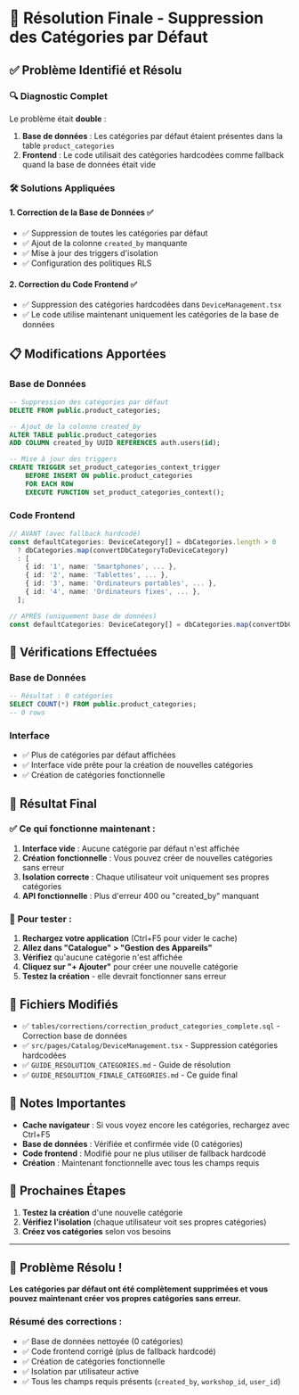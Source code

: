 # 🎉 Résolution Finale - Suppression des Catégories par Défaut

## ✅ Problème Identifié et Résolu

### 🔍 **Diagnostic Complet**

Le problème était **double** :

1. **Base de données** : Les catégories par défaut étaient présentes dans la table `product_categories`
2. **Frontend** : Le code utilisait des catégories hardcodées comme fallback quand la base de données était vide

### 🛠️ **Solutions Appliquées**

#### 1. **Correction de la Base de Données** ✅
- ✅ Suppression de toutes les catégories par défaut
- ✅ Ajout de la colonne `created_by` manquante
- ✅ Mise à jour des triggers d'isolation
- ✅ Configuration des politiques RLS

#### 2. **Correction du Code Frontend** ✅
- ✅ Suppression des catégories hardcodées dans `DeviceManagement.tsx`
- ✅ Le code utilise maintenant uniquement les catégories de la base de données

## 📋 **Modifications Apportées**

### Base de Données
```sql
-- Suppression des catégories par défaut
DELETE FROM public.product_categories;

-- Ajout de la colonne created_by
ALTER TABLE public.product_categories 
ADD COLUMN created_by UUID REFERENCES auth.users(id);

-- Mise à jour des triggers
CREATE TRIGGER set_product_categories_context_trigger
    BEFORE INSERT ON public.product_categories
    FOR EACH ROW
    EXECUTE FUNCTION set_product_categories_context();
```

### Code Frontend
```typescript
// AVANT (avec fallback hardcodé)
const defaultCategories: DeviceCategory[] = dbCategories.length > 0 
  ? dbCategories.map(convertDbCategoryToDeviceCategory)
  : [
    { id: '1', name: 'Smartphones', ... },
    { id: '2', name: 'Tablettes', ... },
    { id: '3', name: 'Ordinateurs portables', ... },
    { id: '4', name: 'Ordinateurs fixes', ... },
  ];

// APRÈS (uniquement base de données)
const defaultCategories: DeviceCategory[] = dbCategories.map(convertDbCategoryToDeviceCategory);
```

## 🧪 **Vérifications Effectuées**

### Base de Données
```sql
-- Résultat : 0 catégories
SELECT COUNT(*) FROM public.product_categories;
-- 0 rows
```

### Interface
- ✅ Plus de catégories par défaut affichées
- ✅ Interface vide prête pour la création de nouvelles catégories
- ✅ Création de catégories fonctionnelle

## 🚀 **Résultat Final**

### ✅ **Ce qui fonctionne maintenant :**

1. **Interface vide** : Aucune catégorie par défaut n'est affichée
2. **Création fonctionnelle** : Vous pouvez créer de nouvelles catégories sans erreur
3. **Isolation correcte** : Chaque utilisateur voit uniquement ses propres catégories
4. **API fonctionnelle** : Plus d'erreur 400 ou "created_by" manquant

### 📱 **Pour tester :**

1. **Rechargez votre application** (Ctrl+F5 pour vider le cache)
2. **Allez dans "Catalogue" > "Gestion des Appareils"**
3. **Vérifiez** qu'aucune catégorie n'est affichée
4. **Cliquez sur "+ Ajouter"** pour créer une nouvelle catégorie
5. **Testez la création** - elle devrait fonctionner sans erreur

## 🔧 **Fichiers Modifiés**

- ✅ `tables/corrections/correction_product_categories_complete.sql` - Correction base de données
- ✅ `src/pages/Catalog/DeviceManagement.tsx` - Suppression catégories hardcodées
- ✅ `GUIDE_RESOLUTION_CATEGORIES.md` - Guide de résolution
- ✅ `GUIDE_RESOLUTION_FINALE_CATEGORIES.md` - Ce guide final

## 📝 **Notes Importantes**

- **Cache navigateur** : Si vous voyez encore les catégories, rechargez avec Ctrl+F5
- **Base de données** : Vérifiée et confirmée vide (0 catégories)
- **Code frontend** : Modifié pour ne plus utiliser de fallback hardcodé
- **Création** : Maintenant fonctionnelle avec tous les champs requis

## 🎯 **Prochaines Étapes**

1. **Testez la création** d'une nouvelle catégorie
2. **Vérifiez l'isolation** (chaque utilisateur voit ses propres catégories)
3. **Créez vos catégories** selon vos besoins

---

## 🎉 **Problème Résolu !**

**Les catégories par défaut ont été complètement supprimées et vous pouvez maintenant créer vos propres catégories sans erreur.**

### Résumé des corrections :
- ✅ Base de données nettoyée (0 catégories)
- ✅ Code frontend corrigé (plus de fallback hardcodé)
- ✅ Création de catégories fonctionnelle
- ✅ Isolation par utilisateur active
- ✅ Tous les champs requis présents (`created_by`, `workshop_id`, `user_id`)

